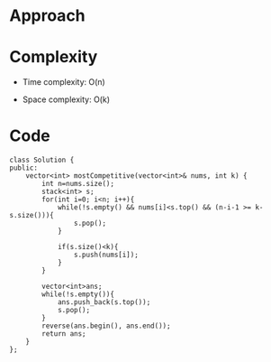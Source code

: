 # Approach
<!-- Describe your approach to solving the problem. -->

# Complexity
- Time complexity: O(n)
<!-- Add your time complexity here, e.g. $$O(n)$$ -->

- Space complexity: O(k)
<!-- Add your space complexity here, e.g. $$O(n)$$ -->

# Code
```
class Solution {
public:
    vector<int> mostCompetitive(vector<int>& nums, int k) {
        int n=nums.size();
        stack<int> s;
        for(int i=0; i<n; i++){
            while(!s.empty() && nums[i]<s.top() && (n-i-1 >= k-s.size())){
                s.pop();
            }
            
            if(s.size()<k){
                s.push(nums[i]);
            }
        }
        
        vector<int>ans;
        while(!s.empty()){
            ans.push_back(s.top());
            s.pop();
        }
        reverse(ans.begin(), ans.end());
        return ans;
    }
};
```
